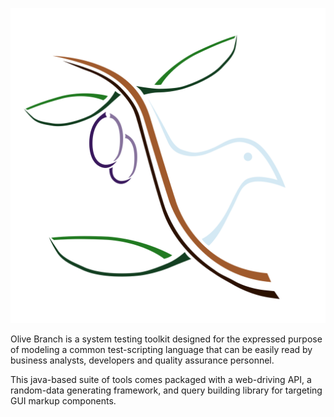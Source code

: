 ![Olive Branch logo](Olive-branch-logo.svg)

Olive Branch is a system testing toolkit designed for the expressed purpose of modeling a common test-scripting language that can be easily read by business analysts, developers and quality assurance personnel. 

This java-based suite of tools comes packaged with a web-driving API, a random-data generating framework, and query building library for targeting GUI markup components.

